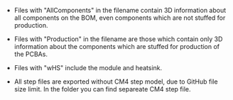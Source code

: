 * Files with "AllComponents" in the filename contain 3D information about all components on the BOM, even components which are not stuffed for production.
* Files with "Production" in the filename are those which contain only 3D information about the components which are stuffed for production of the PCBAs. 
* Files with "wHS" include the module and heatsink. 

* All step files are exported without CM4 step model, due to GitHub file size limit. In the folder you can find separeate CM4 step file. 
